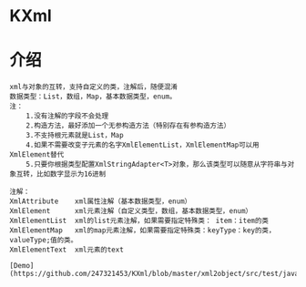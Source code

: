 # KXml
介绍
=============
	xml与对象的互转，支持自定义的类，注解后，随便混淆
	数据类型：List，数组，Map，基本数据类型，enum。
	注：
		1.没有注解的字段不会处理
		2.构造方法，最好添加一个无参构造方法（特别存在有参构造方法）
		3.不支持根元素就是List，Map
		4.如果不需要改变子元素的名字XmlElementList，XmlElementMap可以用XmlElement替代
		5.只要你根据类型配置XmlStringAdapter<T>对象，那么该类型可以随意从字符串与对象互转，比如数字显示为16进制
		
	注解：
	XmlAttribute	xml属性注解（基本数据类型，enum）
	XmlElement	    xml元素注解（自定义类型，数组，基本数据类型，enum）
	XmlElementList  xml的list元素注解，如果需要指定特殊类： item：item的类
	XmlElementMap	xml的map元素注解，如果需要指定特殊类：keyType：key的类，valueType;值的类。
	XmlElementText	xml元素的text
	
    [Demo](https://github.com/247321453/KXml/blob/master/xml2object/src/test/java/com/uutils/xml2object/Tests.java)